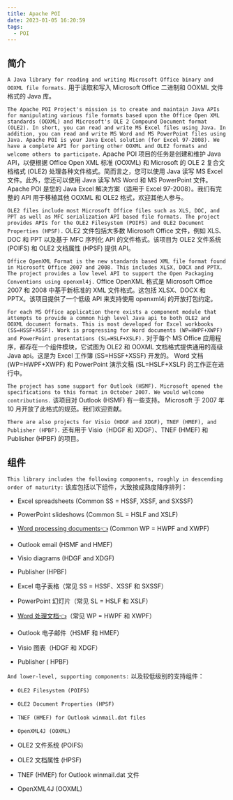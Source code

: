 ```yaml
---
title: Apache POI
date: 2023-01-05 16:20:59
tags: 
  - POI
---
```


## 简介

`A Java library for reading and writing Microsoft Office binary and OOXML file formats.`
用于读取和写入 Microsoft Office 二进制和 OOXML 文件格式的 Java 库。

<!-- more -->

`The Apache POI Project's mission is to create and maintain Java APIs for manipulating various file formats based upon the Office Open XML standards (OOXML) and Microsoft's OLE 2 Compound Document format (OLE2). In short, you can read and write MS Excel files using Java. In addition, you can read and write MS Word and MS PowerPoint files using Java. Apache POI is your Java Excel solution (for Excel 97-2008). We have a complete API for porting other OOXML and OLE2 formats and welcome others to participate.`
Apache POI 项目的任务是创建和维护 Java API，以便根据 Office Open XML 标准 (OOXML) 和 Microsoft 的 OLE 2 复合文档格式 (OLE2) 处理各种文件格式。简而言之，您可以使用 Java 读写 MS Excel 文件。此外，您还可以使用 Java 读写 MS Word 和 MS PowerPoint 文件。 Apache POI 是您的 Java Excel 解决方案（适用于 Excel 97-2008）。我们有完整的 API 用于移植其他 OOXML 和 OLE2 格式，欢迎其他人参与。

`OLE2 files include most Microsoft Office files such as XLS, DOC, and PPT as well as MFC serialization API based file formats. The project provides APIs for the OLE2 Filesystem (POIFS) and OLE2 Document Properties (HPSF).`
OLE2 文件包括大多数 Microsoft Office 文件，例如 XLS、DOC 和 PPT 以及基于 MFC 序列化 API 的文件格式。该项目为 OLE2 文件系统 (POIFS) 和 OLE2 文档属性 (HPSF) 提供 API。

`Office OpenXML Format is the new standards based XML file format found in Microsoft Office 2007 and 2008. This includes XLSX, DOCX and PPTX. The project provides a low level API to support the Open Packaging Conventions using openxml4j.`
Office OpenXML 格式是 Microsoft Office 2007 和 2008 中基于新标准的 XML 文件格式。这包括 XLSX、DOCX 和 PPTX。该项目提供了一个低级 API 来支持使用 openxml4j 的开放打包约定。

`For each MS Office application there exists a component module that attempts to provide a common high level Java api to both OLE2 and OOXML document formats. This is most developed for Excel workbooks (SS=HSSF+XSSF). Work is progressing for Word documents (WP=HWPF+XWPF) and PowerPoint presentations (SL=HSLF+XSLF).`
对于每个 MS Office 应用程序，都存在一个组件模块，它试图为 OLE2 和 OOXML 文档格式提供通用的高级 Java api。这是为 Excel 工作簿 (SS=HSSF+XSSF) 开发的。 Word 文档 (WP=HWPF+XWPF) 和 PowerPoint 演示文稿 (SL=HSLF+XSLF) 的工作正在进行中。

`The project has some support for Outlook (HSMF). Microsoft opened the specifications to this format in October 2007. We would welcome contributions.`
该项目对 Outlook (HSMF) 有一些支持。 Microsoft 于 2007 年 10 月开放了此格式的规范。我们欢迎贡献。

`There are also projects for Visio (HDGF and XDGF), TNEF (HMEF), and Publisher (HPBF).`
还有用于 Visio（HDGF 和 XDGF）、TNEF (HMEF) 和 Publisher (HPBF) 的项目。

## 组件

`This library includes the following components, roughly in descending order of maturity:`
该库包括以下组件，大致按成熟度降序排列：

* Excel spreadsheets (Common SS = HSSF, XSSF, and SXSSF)
* PowerPoint slideshows (Common SL = HSLF and XSLF)
* [Word processing documents👈](https://cloaks.cn/2023/01/05/poi-word-process/) (Common WP = HWPF and XWPF)
* Outlook email (HSMF and HMEF)
* Visio diagrams (HDGF and XDGF)
* Publisher (HPBF)


* Excel 电子表格（常见 SS = HSSF、XSSF 和 SXSSF）
* PowerPoint 幻灯片（常见 SL = HSLF 和 XSLF）
* [Word 处理文档👈](https://cloaks.cn/2023/01/05/poi-word-process/)（常见 WP = HWPF 和 XWPF）
* Outlook 电子邮件（HSMF 和 HMEF）
* Visio 图表（HDGF 和 XDGF）
* Publisher ( HPBF)

`And lower-level, supporting components:`
以及较低级别的支持组件：

* `OLE2 Filesystem (POIFS)`
* `OLE2 Document Properties (HPSF)`
* `TNEF (HMEF) for Outlook winmail.dat files`
* `OpenXML4J (OOXML)`


* OLE2 文件系统 (POIFS)
* OLE2 文档属性 (HPSF)
* TNEF (HMEF) for Outlook winmail.dat 文件
* OpenXML4J (OOXML)

